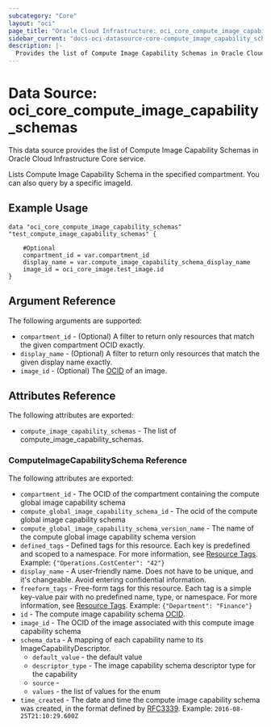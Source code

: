 ```yaml
---
subcategory: "Core"
layout: "oci"
page_title: "Oracle Cloud Infrastructure: oci_core_compute_image_capability_schemas"
sidebar_current: "docs-oci-datasource-core-compute_image_capability_schemas"
description: |-
  Provides the list of Compute Image Capability Schemas in Oracle Cloud Infrastructure Core service
---
```


# Data Source: oci_core_compute_image_capability_schemas
This data source provides the list of Compute Image Capability Schemas in Oracle Cloud Infrastructure Core service.

Lists Compute Image Capability Schema in the specified compartment. You can also query by a specific imageId.


## Example Usage

```hcl
data "oci_core_compute_image_capability_schemas" "test_compute_image_capability_schemas" {

	#Optional
	compartment_id = var.compartment_id
	display_name = var.compute_image_capability_schema_display_name
	image_id = oci_core_image.test_image.id
}
```

## Argument Reference

The following arguments are supported:

* `compartment_id` - (Optional) A filter to return only resources that match the given compartment OCID exactly. 
* `display_name` - (Optional) A filter to return only resources that match the given display name exactly. 
* `image_id` - (Optional) The [OCID](https://docs.cloud.oracle.com/iaas/Content/General/Concepts/identifiers.htm) of an image.


## Attributes Reference

The following attributes are exported:

* `compute_image_capability_schemas` - The list of compute_image_capability_schemas.

### ComputeImageCapabilitySchema Reference

The following attributes are exported:

* `compartment_id` - The OCID of the compartment containing the compute global image capability schema 
* `compute_global_image_capability_schema_id` - The ocid of the compute global image capability schema 
* `compute_global_image_capability_schema_version_name` - The name of the compute global image capability schema version 
* `defined_tags` - Defined tags for this resource. Each key is predefined and scoped to a namespace. For more information, see [Resource Tags](https://docs.cloud.oracle.com/iaas/Content/General/Concepts/resourcetags.htm).  Example: `{"Operations.CostCenter": "42"}` 
* `display_name` - A user-friendly name. Does not have to be unique, and it's changeable. Avoid entering confidential information. 
* `freeform_tags` - Free-form tags for this resource. Each tag is a simple key-value pair with no predefined name, type, or namespace. For more information, see [Resource Tags](https://docs.cloud.oracle.com/iaas/Content/General/Concepts/resourcetags.htm).  Example: `{"Department": "Finance"}` 
* `id` - The compute image capability schema [OCID](https://docs.cloud.oracle.com/iaas/Content/General/Concepts/identifiers.htm).
* `image_id` - The OCID of the image associated with this compute image capability schema 
* `schema_data` - A mapping of each capability name to its ImageCapabilityDescriptor.
	* `default_value` - the default value
	* `descriptor_type` - The image capability schema descriptor type for the capability 
	* `source` - 
	* `values` - the list of values for the enum
* `time_created` - The date and time the compute image capability schema was created, in the format defined by [RFC3339](https://tools.ietf.org/html/rfc3339).  Example: `2016-08-25T21:10:29.600Z` 

